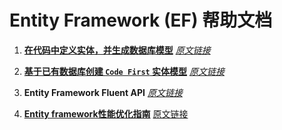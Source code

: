 # Entity Framework (EF) 帮助文档

1. [**在代码中定义实体，并生成数据库模型**](01_CodeFirstToANewDataBase.md)   [*原文链接*](https://msdn.microsoft.com/en-us/library/jj193542(v=vs.113).aspx) 
	
2. [**基于已有数据库创建 ```Code First``` 实体模型**](02_Code_First_to_an_Existing_Database.md)     [*原文链接*](https://msdn.microsoft.com/en-us/library/jj200620(v=vs.113).aspx)

3. **Entity Framework Fluent API**  [*原文链接*](https://msdn.microsoft.com/en-us/library/jj591617(v=vs.113).aspx)
4. [**Entity framework性能优化指南**](Entity_Framework_Performance_and_What_You_Can_Do_About_It.md )    [原文链接](https://www.red-gate.com/simple-talk/dotnet/net-tools/entity-framework-performance-and-what-you-can-do-about-it/)

